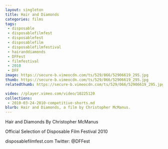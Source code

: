 ```yaml
---
layout: singleton
title: Hair and Diamonds
categories: films
tags:
 - disposable
 - disposablefilmfest
 - disposablefest
 - disposablefilm
 - disposablefilmfestival
 - hairanddiamonds
 - DFFest
 - filmfestival
 - 2010
 - DFF
image: https://secure-b.vimeocdn.com/ts/529/066/52906619_295.jpg
thumb: https://secure-b.vimeocdn.com/ts/529/066/52906619_295.jpg
relatedthumb: https://secure-b.vimeocdn.com/ts/529/066/52906619_295.jpg

video: //player.vimeo.com/video/10225120
collections:
 - 2010-03-24-2010-competitive-shorts.md
blurb: Hair and Diamonds, a film by Christopher McManus.
---
```


Hair and Diamonds
By Christopher McManus

Official Selection of Disposable Film Festival 2010

disposablefilmfest.com
Twitter: @DFFest